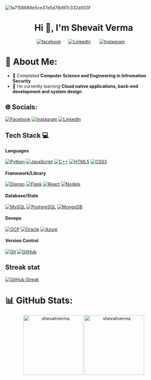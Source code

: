 ![1a7158689e5ce37e5d78d97c332a003f](https://github.com/Shevaitverma/Shevaitverma/assets/54855567/5eae7e16-c064-4de3-bb3d-42725c78d633)

<h1 align="center">Hi 👋, I'm Shevait Verma</h1>

<!--Social media-->
<p align="center">
    <a href="https://www.facebook.com/shevait.verma" target="blank"><img alt="facebook" title="facebook" src="https://img.shields.io/badge/Facebook-000000?style=for-the-badge&logo=facebook&logoColor=blue" /></a>&#8287;&#8287;&#8287;&#8287;&#8287;
    <a href="https://www.linkedin.com/in/shevait-verma/" target="blank"><img alt="LinkedIn" title="LinkedIn" src="https://img.shields.io/badge/Linkedin-000000?style=for-the-badge&logo=linkedin&logoColor=blue"></a>
    &#8287;&#8287;&#8287;&#8287;&#8287;
    <a href="https://www.instagram.com/shevaitverma1/" target="blank"><img alt="Instagram" title="Instagram" src="https://img.shields.io/badge/Instagram-000000?style=for-the-badge&logo=instagram&logoColor=pink" /></a>&#8287;&#8287;&#8287;&#8287;&#8287;
</p>

# 💫 About Me:
- 🔭 Completed **Computer Science and Engineering in Infromation Security**
- 🌱 I’m currently learning **Cloud native applications, back-end development and system design**

## 🌐 Socials:
[![Facebook](https://img.shields.io/badge/Facebook-000000?style=for-the-badge&logo=facebook&logoColor=blue)](https://www.facebook.com/shevait.verma) [![Instagram](https://img.shields.io/badge/Instagram-000000?style=for-the-badge&logo=instagram&logoColor=pink)](https://www.instagram.com/shevaitverma1/) [![LinkedIn](https://img.shields.io/badge/Linkedin-000000?style=for-the-badge&logo=linkedin&logoColor=blue)](https://www.linkedin.com/in/shevait-verma/)
<br>

## Tech Stack 💻
#### Languages
[![Python](https://img.shields.io/badge/Python-000?style=for-the-badge&logo=Python&logoColor=white)](https://www.learnpython.org/)
[![JavaScript](https://img.shields.io/badge/-JavaScript-000?style=for-the-badge&logo=javascript)](https://www.javascript.com/)
[![C++](https://img.shields.io/badge/C++-000?style=for-the-badge&logo=C%2B%2B&logoColor=white)](https://www.cprogramming.com/)
[![HTML5](https://img.shields.io/badge/-HTML5-000?style=for-the-badge&logo=html5)](https://html.com/)
[![CSS3](https://img.shields.io/badge/-CSS3-000?style=for-the-badge&logo=css3)](https://developer.mozilla.org/en-US/docs/Web/CSS)

#### Framework/Library
[![Django](https://img.shields.io/badge/-Django-000?style=for-the-badge&logo=django)](https://www.djangoproject.com/)
[![Flask](https://img.shields.io/badge/-Flask-000?style=for-the-badge&logo=flask)](https://flask.palletsprojects.com/)
[![React](https://img.shields.io/badge/-ReactJS-000?style=for-the-badge&logo=react)](https://legacy.reactjs.org/docs/getting-started.html)
[![Nodejs](https://img.shields.io/badge/-NodeJS-000?style=for-the-badge&logo=node.js)](https://nodejs.org/en/docs)

#### Database/State
[![MySQL](https://img.shields.io/badge/-MySQL-000?style=for-the-badge&logo=mysql)](https://www.mysql.com/)
[![PostgreSQL](https://img.shields.io/badge/-PostgreSQL-000?style=for-the-badge&logo=postgresql)](https://www.postgresql.org/)
[![MongoDB](https://img.shields.io/badge/-MongoDB-000?style=for-the-badge&logo=mongodb)](https://www.mongodb.com/docs/)

#### Devops
[![GCP](https://img.shields.io/badge/-GCP-000?style=for-the-badge&logo=google)](https://cloud.google.com/)
[![Oracle](https://img.shields.io/badge/-Oracle-000?style=for-the-badge&logo=oracle)](https://www.oracle.com/in/cloud/)
[![Azure](https://img.shields.io/badge/-Azure-000?style=for-the-badge&logo=azure)](https://azure.microsoft.com/en-in)

#### Version Control
[![Git](https://img.shields.io/badge/-Git-000?style=for-the-badge&logo=git)](https://git-scm.com/doc)
[![GitHub](https://img.shields.io/badge/-GitHub-000?style=for-the-badge&logo=github)](https://github.com/)

## Streak stat
[![GitHub Streak](https://streak-stats.demolab.com?user=Shevaitverma&currStreakNum=2FD3EB&sideLabels=F00&theme=dark)](https://git.io/streak-stats)
<br>
# 📊 GitHub Stats:


<div align=center>
    <img align="center" src="https://github-readme-stats.vercel.app/api/top-langs?username=shevaitverma&show_icons=true&locale=en&layout=compact" alt="shevaitverma" height="192px"/>
    <img align="center" src="https://github-readme-stats.vercel.app/api?username=shevaitverma&show_icons=true&locale=en" alt="shevaitverma" height="192px"/>
</div>
